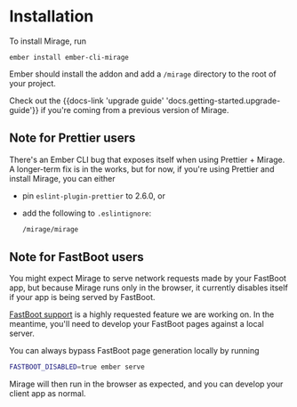 # Installation

To install Mirage, run

```
ember install ember-cli-mirage
```

Ember should install the addon and add a `/mirage` directory to the root of your project.

Check out the {{docs-link 'upgrade guide' 'docs.getting-started.upgrade-guide'}} if you're coming from a previous version of Mirage.

## Note for Prettier users

There's an Ember CLI bug that exposes itself when using Prettier + Mirage. A longer-term fix is in the works, but for now, if you're using Prettier and install Mirage, you can either

- pin `eslint-plugin-prettier` to 2.6.0, or
- add the following to `.eslintignore`:

  ```sh
  /mirage/mirage
  ```

## Note for FastBoot users

You might expect Mirage to serve network requests made by your FastBoot app, but because Mirage runs only in the browser, it currently disables itself if your app is being served by FastBoot.

[FastBoot support](https://github.com/samselikoff/ember-cli-mirage/issues/1411) is a highly requested feature we are working on. In the meantime, you'll need to develop your FastBoot pages against a local server.

You can always bypass FastBoot page generation locally by running

```sh
FASTBOOT_DISABLED=true ember serve
```
Mirage will then run in the browser as expected, and you can develop your client app as normal.
